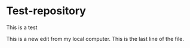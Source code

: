 # Test-repository
This is a test

This is a new edit from my local computer.
This is the last line of the file.